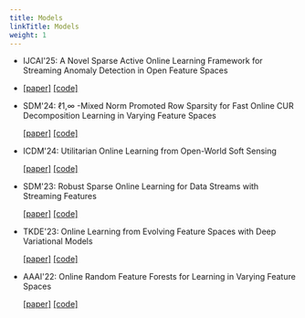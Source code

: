 ```yaml
---
title: Models
linkTitle: Models
weight: 1
---
```


- IJCAI'25: A Novel Sparse Active Online Learning Framework for Streaming Anomaly Detection in Open Feature Spaces
- 
  [[paper]](https://github.com/ZW-SIYUAN/OpenMOA)    [[code]](https://github.com/ZW-SIYUAN/OpenMOA)

- SDM'24: ℓ1,∞ -Mixed Norm Promoted Row Sparsity for Fast Online CUR Decomposition Learning in Varying Feature Spaces

  [[paper]](https://github.com/ZW-SIYUAN/OpenMOA)    [[code]](https://github.com/ZW-SIYUAN/OpenMOA)

- ICDM'24: Utilitarian Online Learning from Open-World Soft Sensing

  [[paper]](https://github.com/ZW-SIYUAN/OpenMOA)    [[code]](https://github.com/ZW-SIYUAN/OpenMOA)

- SDM'23: Robust Sparse Online Learning for Data Streams with Streaming Features

  [[paper]](https://github.com/ZW-SIYUAN/OpenMOA)    [[code]](https://github.com/ZW-SIYUAN/OpenMOA)

- TKDE'23: Online Learning from Evolving Feature Spaces with Deep Variational Models

  [[paper]](https://github.com/ZW-SIYUAN/OpenMOA)    [[code]](https://github.com/ZW-SIYUAN/OpenMOA)

- AAAI'22: Online Random Feature Forests for Learning in Varying Feature Spaces

  [[paper]](https://github.com/ZW-SIYUAN/OpenMOA)    [[code]](https://github.com/ZW-SIYUAN/OpenMOA)


